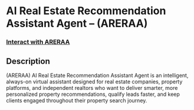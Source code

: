 <h1>AI Real Estate Recommendation Assistant Agent – (ARERAA)</h1>

 ### [Interact with ARERAA](https://creator.voiceflow.com/prototype/672ceedba5c5826b3e8ce8d3)

<h2>Description</h2>
 (ARERAA) AI Real Estate Recommendation Assistant Agent is an intelligent, always-on virtual assistant designed for real estate companies, property platforms, and independent realtors who want to deliver smarter, more personalized property recommendations, qualify leads faster, and keep clients engaged throughout their property search journey.
<br />
